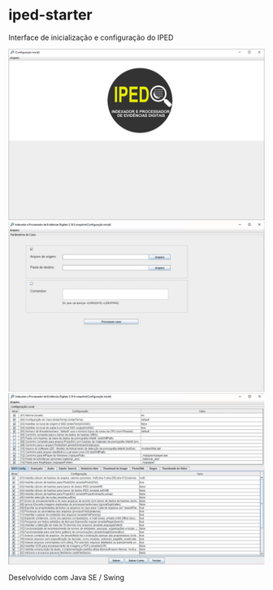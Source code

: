 # iped-starter
Interface de inicialização e configuração do IPED


![Tela1](https://github.com/JohnAndersonDuarte/iped-starter/blob/main/images/Tela1.png)
![Tela2](https://github.com/JohnAndersonDuarte/iped-starter/blob/main/images/Tela2.png)
![Tela3](https://github.com/JohnAndersonDuarte/iped-starter/blob/main/images/Tela3.png)

Deselvolvido com Java SE / Swing 
